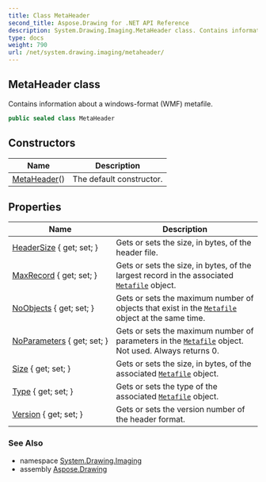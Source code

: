 ```yaml
---
title: Class MetaHeader
second_title: Aspose.Drawing for .NET API Reference
description: System.Drawing.Imaging.MetaHeader class. Contains information about a windowsformat WMF metafile
type: docs
weight: 790
url: /net/system.drawing.imaging/metaheader/
---
```

## MetaHeader class

Contains information about a windows-format (WMF) metafile.

```csharp
public sealed class MetaHeader
```

## Constructors

| Name | Description |
| --- | --- |
| [MetaHeader](metaheader/)() | The default constructor. |

## Properties

| Name | Description |
| --- | --- |
| [HeaderSize](../../system.drawing.imaging/metaheader/headersize/) { get; set; } | Gets or sets the size, in bytes, of the header file. |
| [MaxRecord](../../system.drawing.imaging/metaheader/maxrecord/) { get; set; } | Gets or sets the size, in bytes, of the largest record in the associated [`Metafile`](../metafile/) object. |
| [NoObjects](../../system.drawing.imaging/metaheader/noobjects/) { get; set; } | Gets or sets the maximum number of objects that exist in the [`Metafile`](../metafile/) object at the same time. |
| [NoParameters](../../system.drawing.imaging/metaheader/noparameters/) { get; set; } | Gets or sets the maximum number of parameters in the [`Metafile`](../metafile/) object. Not used. Always returns 0. |
| [Size](../../system.drawing.imaging/metaheader/size/) { get; set; } | Gets or sets the size, in bytes, of the associated [`Metafile`](../metafile/) object. |
| [Type](../../system.drawing.imaging/metaheader/type/) { get; set; } | Gets or sets the type of the associated [`Metafile`](../metafile/) object. |
| [Version](../../system.drawing.imaging/metaheader/version/) { get; set; } | Gets or sets the version number of the header format. |

### See Also

* namespace [System.Drawing.Imaging](../../system.drawing.imaging/)
* assembly [Aspose.Drawing](../../)


